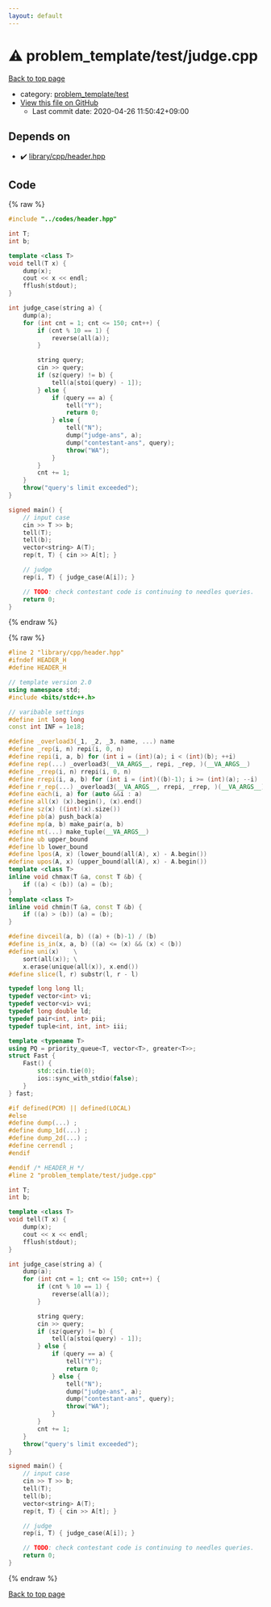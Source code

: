 ```yaml
---
layout: default
---
```


<!-- mathjax config similar to math.stackexchange -->
<script type="text/javascript" async
  src="https://cdnjs.cloudflare.com/ajax/libs/mathjax/2.7.5/MathJax.js?config=TeX-MML-AM_CHTML">
</script>
<script type="text/x-mathjax-config">
  MathJax.Hub.Config({
    TeX: { equationNumbers: { autoNumber: "AMS" }},
    tex2jax: {
      inlineMath: [ ['$','$'] ],
      processEscapes: true
    },
    "HTML-CSS": { matchFontHeight: false },
    displayAlign: "left",
    displayIndent: "2em"
  });
</script>

<script type="text/javascript" src="https://cdnjs.cloudflare.com/ajax/libs/jquery/3.4.1/jquery.min.js"></script>
<script src="https://cdn.jsdelivr.net/npm/jquery-balloon-js@1.1.2/jquery.balloon.min.js" integrity="sha256-ZEYs9VrgAeNuPvs15E39OsyOJaIkXEEt10fzxJ20+2I=" crossorigin="anonymous"></script>
<script type="text/javascript" src="../../../assets/js/copy-button.js"></script>
<link rel="stylesheet" href="../../../assets/css/copy-button.css" />


# :warning: problem_template/test/judge.cpp

<a href="../../../index.html">Back to top page</a>

* category: <a href="../../../index.html#76c92c32675513a9b45b3a525f3ad871">problem_template/test</a>
* <a href="{{ site.github.repository_url }}/blob/master/problem_template/test/judge.cpp">View this file on GitHub</a>
    - Last commit date: 2020-04-26 11:50:42+09:00




## Depends on

* :heavy_check_mark: <a href="../../library/cpp/header.hpp.html">library/cpp/header.hpp</a>


## Code

<a id="unbundled"></a>
{% raw %}
```cpp
#include "../codes/header.hpp"

int T;
int b;

template <class T>
void tell(T x) {
    dump(x);
    cout << x << endl;
    fflush(stdout);
}

int judge_case(string a) {
    dump(a);
    for (int cnt = 1; cnt <= 150; cnt++) {
        if (cnt % 10 == 1) {
            reverse(all(a));
        }

        string query;
        cin >> query;
        if (sz(query) != b) {
            tell(a[stoi(query) - 1]);
        } else {
            if (query == a) {
                tell("Y");
                return 0;
            } else {
                tell("N");
                dump("judge-ans", a);
                dump("contestant-ans", query);
                throw("WA");
            }
        }
        cnt += 1;
    }
    throw("query's limit exceeded");
}

signed main() {
    // input case
    cin >> T >> b;
    tell(T);
    tell(b);
    vector<string> A(T);
    rep(t, T) { cin >> A[t]; }

    // judge
    rep(i, T) { judge_case(A[i]); }

    // TODO: check contestant code is continuing to needles queries.
    return 0;
}

```
{% endraw %}

<a id="bundled"></a>
{% raw %}
```cpp
#line 2 "library/cpp/header.hpp"
#ifndef HEADER_H
#define HEADER_H

// template version 2.0
using namespace std;
#include <bits/stdc++.h>

// varibable settings
#define int long long
const int INF = 1e18;

#define _overload3(_1, _2, _3, name, ...) name
#define _rep(i, n) repi(i, 0, n)
#define repi(i, a, b) for (int i = (int)(a); i < (int)(b); ++i)
#define rep(...) _overload3(__VA_ARGS__, repi, _rep, )(__VA_ARGS__)
#define _rrep(i, n) rrepi(i, 0, n)
#define rrepi(i, a, b) for (int i = (int)((b)-1); i >= (int)(a); --i)
#define r_rep(...) _overload3(__VA_ARGS__, rrepi, _rrep, )(__VA_ARGS__)
#define each(i, a) for (auto &&i : a)
#define all(x) (x).begin(), (x).end()
#define sz(x) ((int)(x).size())
#define pb(a) push_back(a)
#define mp(a, b) make_pair(a, b)
#define mt(...) make_tuple(__VA_ARGS__)
#define ub upper_bound
#define lb lower_bound
#define lpos(A, x) (lower_bound(all(A), x) - A.begin())
#define upos(A, x) (upper_bound(all(A), x) - A.begin())
template <class T>
inline void chmax(T &a, const T &b) {
    if ((a) < (b)) (a) = (b);
}
template <class T>
inline void chmin(T &a, const T &b) {
    if ((a) > (b)) (a) = (b);
}

#define divceil(a, b) ((a) + (b)-1) / (b)
#define is_in(x, a, b) ((a) <= (x) && (x) < (b))
#define uni(x)    \
    sort(all(x)); \
    x.erase(unique(all(x)), x.end())
#define slice(l, r) substr(l, r - l)

typedef long long ll;
typedef vector<int> vi;
typedef vector<vi> vvi;
typedef long double ld;
typedef pair<int, int> pii;
typedef tuple<int, int, int> iii;

template <typename T>
using PQ = priority_queue<T, vector<T>, greater<T>>;
struct Fast {
    Fast() {
        std::cin.tie(0);
        ios::sync_with_stdio(false);
    }
} fast;

#if defined(PCM) || defined(LOCAL)
#else
#define dump(...) ;
#define dump_1d(...) ;
#define dump_2d(...) ;
#define cerrendl ;
#endif

#endif /* HEADER_H */
#line 2 "problem_template/test/judge.cpp"

int T;
int b;

template <class T>
void tell(T x) {
    dump(x);
    cout << x << endl;
    fflush(stdout);
}

int judge_case(string a) {
    dump(a);
    for (int cnt = 1; cnt <= 150; cnt++) {
        if (cnt % 10 == 1) {
            reverse(all(a));
        }

        string query;
        cin >> query;
        if (sz(query) != b) {
            tell(a[stoi(query) - 1]);
        } else {
            if (query == a) {
                tell("Y");
                return 0;
            } else {
                tell("N");
                dump("judge-ans", a);
                dump("contestant-ans", query);
                throw("WA");
            }
        }
        cnt += 1;
    }
    throw("query's limit exceeded");
}

signed main() {
    // input case
    cin >> T >> b;
    tell(T);
    tell(b);
    vector<string> A(T);
    rep(t, T) { cin >> A[t]; }

    // judge
    rep(i, T) { judge_case(A[i]); }

    // TODO: check contestant code is continuing to needles queries.
    return 0;
}

```
{% endraw %}

<a href="../../../index.html">Back to top page</a>

